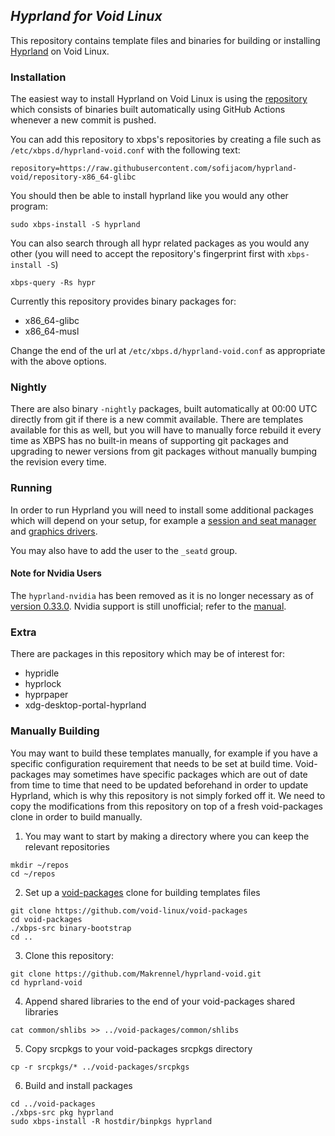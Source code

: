 ## *Hyprland for Void Linux*

This repository contains template files and binaries for building or installing [Hyprland](https://github.com/hyprwm/Hyprland) on Void Linux.

### Installation

The easiest way to install Hyprland on Void Linux is using the [repository](https://github.com/Makrennel/hyprland-void/tree/repository-x86_64-glibc) which consists of binaries built automatically using GitHub Actions whenever a new commit is pushed.

You can add this repository to xbps's repositories by creating a file such as `/etc/xbps.d/hyprland-void.conf` with the following text:

```
repository=https://raw.githubusercontent.com/sofijacom/hyprland-void/repository-x86_64-glibc
```

You should then be able to install hyprland like you would any other program:

```
sudo xbps-install -S hyprland
```

You can also search through all hypr related packages as you would any other (you will need to accept the repository's fingerprint first with `xbps-install -S`)

```
xbps-query -Rs hypr
```

Currently this repository provides binary packages for:

- x86_64-glibc
- x86_64-musl

Change the end of the url at `/etc/xbps.d/hyprland-void.conf` as appropriate with the above options.

### Nightly

There are also binary `-nightly` packages, built automatically at 00:00 UTC directly from git if there is a new commit available. There are templates available for this as well, but you will have to manually force rebuild it every time as XBPS has no built-in means of supporting git packages and upgrading to newer versions from git packages without manually bumping the revision every time.

### Running

In order to run Hyprland you will need to install some additional packages which will depend on your setup, for example a [session and seat manager](https://docs.voidlinux.org/config/session-management.html) and [graphics drivers](https://docs.voidlinux.org/config/graphical-session/graphics-drivers/index.html).

You may also have to add the user to the `_seatd` group.

#### Note for Nvidia Users

The `hyprland-nvidia` has been removed as it is no longer necessary as of [version 0.33.0](https://github.com/hyprwm/Hyprland/releases/tag/v0.33.0). Nvidia support is still unofficial; refer to the [manual](https://wiki.hyprland.org/hyprland-wiki/pages/Nvidia/).

### Extra
There are packages in this repository which may be of interest for:

- hypridle
- hyprlock
- hyprpaper
- xdg-desktop-portal-hyprland


### Manually Building

You may want to build these templates manually, for example if you have a specific configuration requirement that needs to be set at build time. Void-packages may sometimes have specific packages which are out of date from time to time that need to be updated beforehand in order to update Hyprland, which is why this repository is not simply forked off it. We need to copy the modifications from this repository on top of a fresh void-packages clone in order to build manually.

1) You may want to start by making a directory where you can keep the relevant repositories

```
mkdir ~/repos
cd ~/repos
```

2) Set up a [void-packages](https://github.com/void-linux/void-packages) clone for building templates files

```
git clone https://github.com/void-linux/void-packages
cd void-packages
./xbps-src binary-bootstrap
cd ..
```

3) Clone this repository:

```
git clone https://github.com/Makrennel/hyprland-void.git
cd hyprland-void
```

4) Append shared libraries to the end of your void-packages shared libraries

```
cat common/shlibs >> ../void-packages/common/shlibs
```

5) Copy srcpkgs to your void-packages srcpkgs directory

```
cp -r srcpkgs/* ../void-packages/srcpkgs
```

6) Build and install packages

```
cd ../void-packages
./xbps-src pkg hyprland
sudo xbps-install -R hostdir/binpkgs hyprland
```

